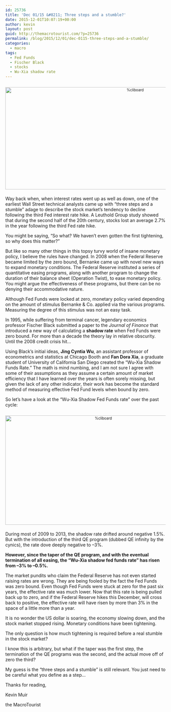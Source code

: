 ```yaml
---
id: 25736
title: 'Dec 01/15 &#8211; Three steps and a stumble?'
date: 2015-12-01T10:07:19+00:00
author: kevin
layout: post
guid: http://themacrotourist.com/?p=25736
permalink: /blog/2015/12/01/dec-0115-three-steps-and-a-stumble/
categories:
  - macro
tags:
  - Fed Funds
  - Fischer Black
  - stocks
  - Wu-Xia shadow rate
---
```

<div style="width: image width px; font-size: 80%; text-align: center;">
  <a href="http://themacrotourist.com/pictures/HanDec0115.png"><img class="size-full wp-image-14271" style="padding-top: 1.0em;padding-bottom: 0.5em;" alt="%cliboard" src="http://themacrotourist.com/pictures/HanDec0115.png" width="800" height="320" /></a>
</div>

Way back when, when interest rates went up as well as down, one of the earliest Wall Street technical analysts came up with &#8220;three steps and a stumble&#8221; adage to describe the stock market&#8217;s tendency to decline following the third Fed interest rate hike. A Leuthold Group study showed that during the second half of the 20th century, stocks lost an average 2.7% in the year following the third Fed rate hike. 

You might be saying, &#8220;So what? We haven&#8217;t even gotten the first tightening, so why does this matter?&#8221;

But like so many other things in this topsy turvy world of insane monetary policy, I believe the rules have changed. In 2008 when the Federal Reserve became limited by the zero bound, Bernanke came up with novel new ways to expand monetary conditions. The Federal Reserve instituted a series of quantitative easing programs, along with another program to change the duration of their balance sheet (Operation Twist), to ease monetary policy. You might argue the effectiveness of these programs, but there can be no denying their accommodative nature.

Although Fed Funds were locked at zero, monetary policy varied depending on the amount of stimulus Bernanke & Co. applied via the various programs. Measuring the degree of this stimulus was not an easy task. 

In 1995, while suffering from terminal cancer, legendary economics professor Fischer Black submitted a paper to the _Journal of Finance_ that introduced a new way of calculating a **shadow rate** when Fed Funds were zero bound. For more than a decade the theory lay in relative obscurity. Until the 2008 credit crisis hit&#8230; 

Using Black&#8217;s initial ideas, **Jing Cyntia Wu**, an assistant professor of econometrics and statistics at Chicago Booth and **Fan Dora Xia**, a graduate student of University of California San Diego created the &#8220;Wu-Xia Shadow Funds Rate.&#8221; The math is mind numbing, and I am not sure I agree with some of their assumptions as they assume a certain amount of market efficiency that I have learned over the years is often sorely missing, but given the lack of any other indicator, their work has become the standard method of measuring effective Fed Fund levels when bound by zero.

So let&#8217;s have a look at the &#8220;Wu-Xia Shadow Fed Funds rate&#8221; over the past cycle:

<div style="width: image width px; font-size: 80%; text-align: center;">
  <a href="http://themacrotourist.com/pictures/AtlantaDec0115.png"><img class="size-full wp-image-14271" style="padding-top: 1.0em;padding-bottom: 0.5em;" alt="%cliboard" src="http://themacrotourist.com/pictures/AtlantaDec0115.png" width="600" height="342" /></a>
</div>

During most of 2009 to 2013, the shadow rate drifted around negative 1.5%. But with the introduction of the third QE program (dubbed QE infinity by the cynics), the rate dove deeply negative to &#8211;3%.

**However, since the taper of the QE program, and with the eventual termination of all easing, the &#8220;Wu-Xia shadow fed funds rate&#8221; has risen from &#8211;3% to &#8211;0.5%.**

The market pundits who claim the Federal Reserve has not even started raising rates are wrong. They are being fooled by the fact the Fed Funds was zero bound. Even though Fed Funds were stuck at zero for the past six years, the effective rate was much lower. Now that this rate is being pulled back up to zero, and if the Federal Reserve hikes this December, will cross back to positive, the effective rate will have risen by more than 3% in the space of a little more than a year.

It is no wonder the US dollar is soaring, the economy slowing down, and the stock market stopped rising. Monetary conditions have been tightening.

The only question is how much tightening is required before a real stumble in the stock market?

I know this is arbitrary, but what if the taper was the first step, the termination of the QE programs was the second, and the actual move off of zero the third? 

My guess is the &#8220;three steps and a stumble&#8221; is still relevant. You just need to be careful what you define as a step&#8230;

Thanks for reading,
  
Kevin Muir
  
the MacroTourist